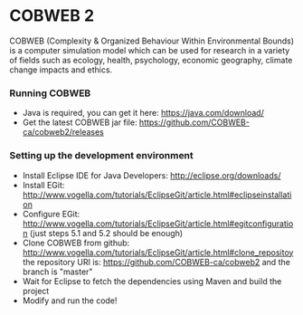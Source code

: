 # COBWEB 2
COBWEB (Complexity & Organized Behaviour Within Environmental Bounds) is a computer simulation model which can be used for research in a variety of fields such as ecology, health, psychology, economic geography, climate change impacts and ethics.

### Running COBWEB
* Java is required, you can get it here: https://java.com/download/
* Get the latest COBWEB jar file: https://github.com/COBWEB-ca/cobweb2/releases

### Setting up the development environment
* Install Eclipse IDE for Java Developers: http://eclipse.org/downloads/
* Install EGit: http://www.vogella.com/tutorials/EclipseGit/article.html#eclipseinstallation
* Configure EGit: http://www.vogella.com/tutorials/EclipseGit/article.html#egitconfiguration (just steps 5.1 and 5.2 should be enough)
* Clone COBWEB from github: http://www.vogella.com/tutorials/EclipseGit/article.html#clone_repositoy the repository URI is: https://github.com/COBWEB-ca/cobweb2 and the branch is "master"
* Wait for Eclipse to fetch the dependencies using Maven and build the project
* Modify and run the code!
